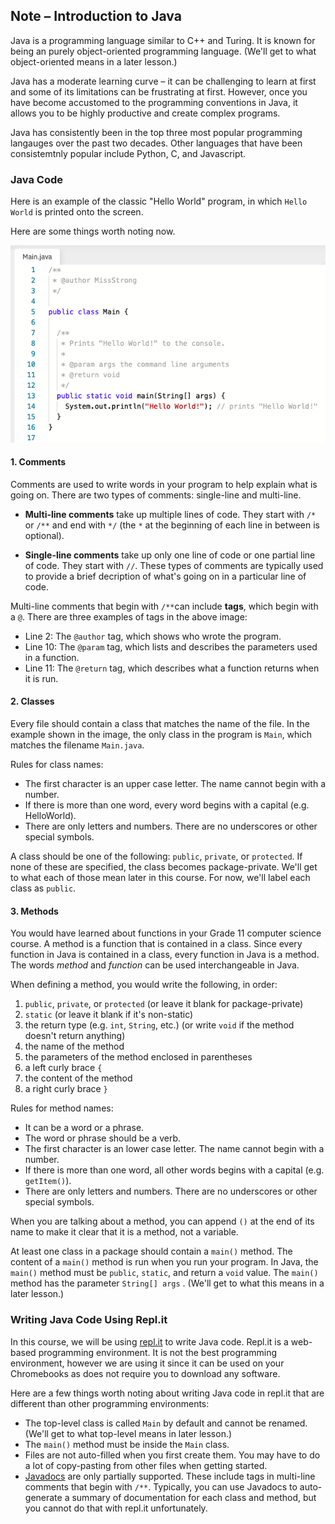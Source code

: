 ## Note – Introduction to Java

Java is a programming language similar to C++ and Turing. It is known for being an purely object-oriented programming language. (We'll get to what object-oriented means in a later lesson.)

Java has a moderate learning curve – it can be challenging to learn at first and some of its limitations can be frustrating at first. However, once you have become accustomed to the programming conventions in Java, it allows you to be highly productive and create complex programs.

Java has consistently been in the top three most popular programming langauges over the past two decades. Other languages that have been consistemtnly popular include Python, C, and Javascript.


### Java Code

Here is an example of the classic "Hello World" program, in which `Hello World` is printed onto the screen.

Here are some things worth noting now.

![](../../Images/Hello_World_Java.png)

#### 1. Comments

Comments are used to write words in your program to help explain what is going on. There are two types of comments: single-line and multi-line. 

* **Multi-line comments** take up multiple lines of code. They start with `/*` or `/**` and end with `*/` (the `*` at the beginning of each line in between is optional). 

* **Single-line comments** take up only one line of code or one partial line of code. They start with `//`. These types of comments are typically used to provide a brief decription of what's going on in a particular line of code.

Multi-line comments that begin with `/**`can include **tags**, which begin with a `@`. There are three examples of tags in the above image: 

* Line 2: The `@author` tag, which shows who wrote the program.
* Line 10: The `@param` tag, which lists and describes the parameters used in a function.
* Line 11: The `@return` tag, which describes what a function returns when it is run.

#### 2. Classes

Every file should contain a class that matches the name of the file. In the example shown in the image, the only class in the program is `Main`, which matches the filename  `Main.java`.

Rules for class names:

* The first character is an upper case letter. The name cannot begin with a number.
* If there is more than one word, every word begins with a capital (e.g. HelloWorld).
* There are only letters and numbers. There are no underscores or other special symbols.

A class should be one of the following: `public`, `private`, or `protected`. If none of these are specified, the class becomes package-private. We'll get to what each of those mean later in this course. For now, we'll label each class as `public`.

#### 3. Methods

You would have learned about functions in your Grade 11 computer science course. A method is a function that is contained in a class. Since every function in Java is contained in a class, every function in Java is a method. The words *method* and *function* can be used interchangeable in Java.

When defining a method, you would write the following, in order:

1. `public`, `private`, or `protected` (or leave it blank for package-private)
2. `static` (or leave it blank if it's non-static)
3. the return type (e.g. `int`, `String`, etc.) (or write `void` if the method doesn't return anything)
4. the name of the method
5. the parameters of the method enclosed in parentheses
6. a left curly brace `{`
7. the content of the method
8. a right curly brace `}`

Rules for method names:

* It can be a word or a phrase.
* The word or phrase should be a verb. 
* The first character is an lower case letter. The name cannot begin with a number.
* If there is more than one word, all other words begins with a capital (e.g. `getItem()`).
* There are only letters and numbers. There are no underscores or other special symbols.

When you are talking about a method, you can append `()` at the end of its name to make it clear that it is a method, not a variable.

At least one class in a package should contain a `main()` method. The content of a `main()` method is run when you run your program. In Java, the `main()` method must be `public`, `static`, and return a `void` value. The `main()` method has the parameter `String[] args` . (We'll get to what this means in a later lesson.)

### Writing Java Code Using Repl.it

In this course, we will be using [repl.it](http://repl.it) to write Java code. Repl.it is a web-based programming environment. It is not the best programming environment, however we are using it since it can be used on your Chromebooks as does not require you to download any software.

Here are a few things worth noting about writing Java code in repl.it that are different than other programming environments:

* The top-level class is called `Main` by default and cannot be renamed. (We'll get to what top-level means in later lesson.)
* The `main()` method must be inside the `Main` class. 
* Files are not auto-filled when you first create them. You may have to do a lot of copy-pasting from other files when getting started.
* [Javadocs](https://www.geeksforgeeks.org/what-is-javadoc-tool-and-how-to-use-it/) are only partially supported. These include tags in multi-line comments that begin with `/**`. Typically, you can use Javadocs to auto-generate a summary of documentation for each class and method, but you cannot do that with repl.it unfortunately.

